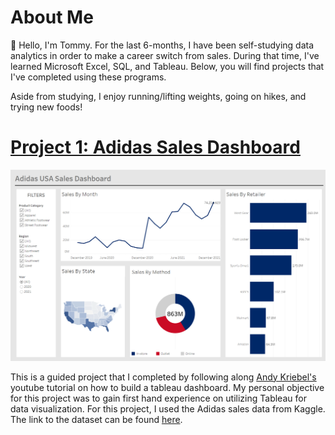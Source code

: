 # About Me
👋 Hello, I'm Tommy.
For the last 6-months, I have been self-studying data analytics in order to make a career switch from sales. During that time, I've learned Microsoft Excel, SQL, and Tableau. Below, you will find projects that I've completed using these programs. 

Aside from studying, I enjoy running/lifting weights, going on hikes, and trying new foods! 

# [Project 1: Adidas Sales Dashboard](https://github.com/ktommytruong/Adidas-Sales-Dashboard-Project)

![dashboard](/images/dashboard.png)

This is a guided project that I completed by following along [Andy Kriebel's](https://www.youtube.com/watch?v=3w4s_6r3B6A&ab_channel=AndyKriebel) youtube tutorial on how to build a tableau dashboard. My personal objective for this project was to gain first hand experience on utilizing Tableau for data visualization. For this project, I used the Adidas sales data from Kaggle. The link to the dataset can be found [here](https://www.kaggle.com/datasets/vishwas199728/adidas-sales-data).
